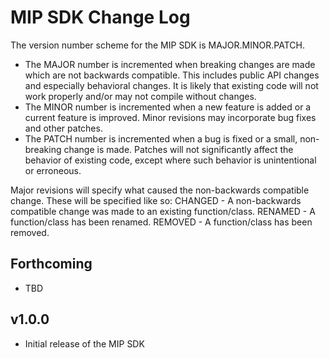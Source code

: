 
MIP SDK Change Log
==================

The version number scheme for the MIP SDK is MAJOR.MINOR.PATCH.

* The MAJOR number is incremented when breaking changes are made which are not backwards compatible.
  This includes public API changes and especially behavioral changes. It is likely that existing code
  will not work properly and/or may not compile without changes.
* The MINOR number is incremented when a new feature is added or a current feature is improved.
  Minor revisions may incorporate bug fixes and other patches.
* The PATCH number is incremented when a bug is fixed or a small, non-breaking change is made.
  Patches will not significantly affect the behavior of existing code, except where such behavior
  is unintentional or erroneous.

Major revisions will specify what caused the non-backwards compatible change. These will be specified like so:
CHANGED - A non-backwards compatible change was made to an existing function/class.
RENAMED - A function/class has been renamed.
REMOVED - A function/class has been removed.

Forthcoming
-----------
* TBD

v1.0.0
------
* Initial release of the MIP SDK
